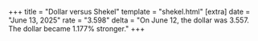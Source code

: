 +++
title = "Dollar versus Shekel"
template = "shekel.html"
[extra]
date = "June 13, 2025"
rate = "3.598"
delta = "On June 12, the dollar was 3.557. The dollar became 1.177% stronger."
+++
